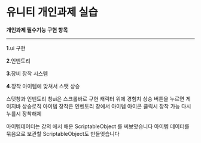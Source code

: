 # 유니티 개인과제 실습

**개인과제 필수기능 구현 항목**

---

**1**.ui 구현

**2**.인벤토리

**3**.장비 장착 시스템

**4**.장착 아이템에 맞쳐서 스탯 상승

스탯창과 인벤토리 창ui은 스크롤바로 구현
캐릭터 위에 경험치 상승 버튼을 누르면 게이지바 상승로직
아이템 장착은 인벤토리 창에서 아이템 아이콘 클릭시 장착 가능 다시 누를시 장착해제

아이템데이터는 강의 에서 배운 ScriptableObject 를 써보앗습니다
아이템 데이터를 묶음으로 보관할 ScriptableObject도 만들엇습니다
